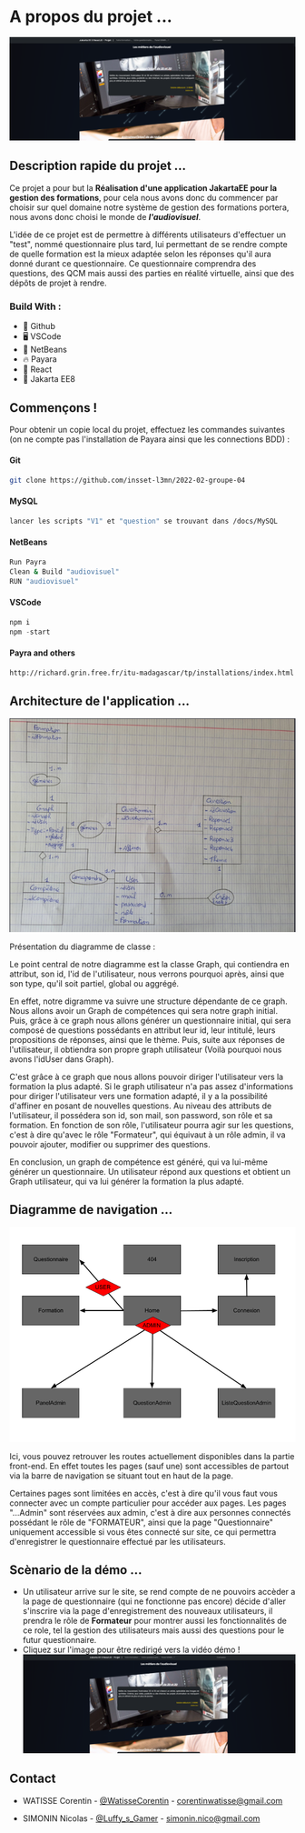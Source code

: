 # A propos du projet ...

![Visuel de la page Formation](/docs/Images/-Formation.png)

## Description rapide du projet ...

Ce projet a pour but la **Réalisation d'une application JakartaEE pour la gestion des formations**, pour cela nous avons donc du commencer par choisir sur quel domaine notre système de gestion des formations portera, nous avons donc choisi le monde de ***l'audiovisuel***.

L'idée de ce projet est de permettre à différents utilisateurs d'effectuer un "test", nommé questionnaire plus tard, lui permettant de se rendre compte de quelle formation est la mieux adaptée selon les réponses qu'il aura donné durant ce questionnaire. 
Ce questionnaire comprendra des questions, des QCM mais aussi des parties en réalité virtuelle, ainsi que des dépôts de projet à rendre.

### Build With :
* 🐙 Github
* 🖥️ VSCode
* 🫘 NetBeans
* 🔥 Payara
* 🐇 React
* 🐢 Jakarta EE8

## Commençons !

Pour obtenir un copie local du projet, effectuez les commandes suivantes (on ne compte pas l'installation de Payara ainsi que les connections BDD) :

#### Git
```sh
git clone https://github.com/insset-l3mn/2022-02-groupe-04
```
#### MySQL
```sh
lancer les scripts "V1" et "question" se trouvant dans /docs/MySQL
```
#### NetBeans 
```sh
Run Payra
Clean & Build "audiovisuel"
RUN "audiovisuel"
```
#### VSCode
```js
npm i
npm -start
```
#### Payra and others
```html
http://richard.grin.free.fr/itu-madagascar/tp/installations/index.html
```

## Architecture de l'application ...
![UML](/docs/Diagram/UML.png)

Présentation du diagramme de classe :

Le point central de notre diagramme est la classe Graph, qui contiendra en attribut,
son id, l'id de l'utilisateur, nous verrons pourquoi après, ainsi que son type, 
qu'il soit partiel, global ou aggrégé.

En effet, notre digramme va suivre une structure dépendante de ce graph.
Nous allons avoir un Graph de compétences qui sera notre graph initial.
Puis, grâce à ce graph nous allons générer un questionnaire initial,
qui sera composé de questions possédants en attribut leur id, leur intitulé,
leurs propositions de réponses, ainsi que le thème.
Puis, suite aux réponses de l'utilisateur, il obtiendra son propre graph utilisateur
(Voilà pourquoi nous avons l'idUser dans Graph).


C'est grâce à ce graph que nous allons pouvoir diriger l'utilisateur vers la formation
la plus adapté.
Si le graph utilisateur n'a pas assez d'informations pour diriger l'utilisateur vers une formation adapté,
il y a la possibilité d'affiner en posant de nouvelles questions.
Au niveau des attributs de l'utilisateur, il possédera son id, son mail, son password,
son rôle et sa formation.
En fonction de son rôle, l'utilisateur pourra agir sur les questions, c'est à dire 
qu'avec le rôle "Formateur", qui équivaut à un rôle admin, il va pouvoir ajouter,
modifier ou supprimer des questions.

En conclusion, un graph de compétence est généré, qui va lui-même générer un questionnaire. 
Un utilisateur répond aux questions et obtient un Graph utilisateur, qui va lui générer la formation la plus adapté.

## Diagramme de navigation ...
![Diagramme de navigation](/docs/Diagram/SiteMap.png)

Ici, vous pouvez retrouver les routes actuellement disponibles dans la partie front-end. En effet toutes les pages (sauf une) sont accessibles de partout via la barre de navigation se situant tout en haut de la page. 

Certaines pages sont limitées en accès, c'est à dire qu'il vous faut vous connecter avec un compte particulier pour accéder aux pages. Les pages "...Admin" sont réservées aux admin, c'est à dire aux personnes connectés possédant le rôle de "FORMATEUR", ainsi que la page "Questionnaire" uniquement accessible si vous êtes connecté sur site, ce qui permettra d'enregistrer le questionnaire effectué par les utilisateurs.

## Scènario de la démo ...
* Un utilisateur arrive sur le site, se rend compte de ne pouvoirs accèder a la page de questionnaire (qui ne fonctionne pas encore) décide d'aller s'inscrire via la page d'enregistrement des nouveaux utilisateurs, il prendra le rôle de **Formateur** pour montrer aussi les fonctionnalités de ce role, tel la gestion des utilisateurs mais aussi des questions pour le futur questionnaire.
* Cliquez sur l'image pour être redirigé vers la vidéo démo !
[![Démo](/docs/Images/-Formation.png)](https://drive.google.com/file/d/19yLeqRA6mT36Q0OzAjJZAIm9TCHm5ok0/view?usp=sharing)

## Contact

* WATISSE Corentin - [@WatisseCorentin](https://twitter.com/WatisseCorentin) - corentinwatisse@gmail.com

* SIMONIN  Nicolas - [@Luffy_s_Gamer](https://twitter.com/Luffy_s_Gamer) - simonin.nico@gmail.com



